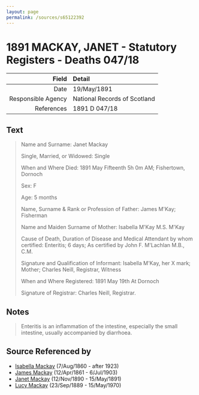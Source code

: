 ```yaml
---
layout: page
permalink: /sources/s65122392
---
```


# 1891 MACKAY, JANET - Statutory Registers - Deaths 047/18

Field | Detail
---:|:---
Date | 19/May/1891
Responsible Agency | National Records of Scotland
References | 1891 D 047/18

## Text

> Name and Surname: Janet Mackay
>
> Single, Married, or Widowed: Single
>
> When and Where Died: 1891 May Fifteenth 5h 0m AM; Fishertown, Dornoch
>
> Sex: F
>
> Age: 5 months
>
> Name, Surname & Rank or Profession of Father: James M'Kay; Fisherman
>
> Name and Maiden Surname of Mother: Isabella M'Kay M.S. M'Kay
>
> Cause of Death, Duration of Disease and Medical Attendant by whom certified: Enteritis; 6 days; As certified by John F. M'Lachlan M.B., C.M.
>
> Signature and Qualification of Informant: Isabella M'Kay, her X mark; Mother; Charles Neill, Registrar, Witness
>
> When and Where Registered: 1891 May 19th At Dornoch
>
> Signature of Registrar: Charles Neill, Registrar.
>

## Notes

> Enteritis is an inflammation of the intestine, especially the small intestine, usually accompanied by diarrhoea.
>


## Source Referenced by

* [Isabella Mackay](../people/@32797554@-isabella-mackay-b1860-8-7-d1923.md) (7/Aug/1860 - after 1923)
* [James Mackay](../people/@60572122@-james-mackay-b1861-4-12-d1903-7-6.md) (12/Apr/1861 - 6/Jul/1903)
* [Janet Mackay](../people/@22499038@-janet-mackay-b1890-11-12-d1891-5-15.md) (12/Nov/1890 - 15/May/1891)
* [Lucy Mackay](../people/@16587624@-lucy-mackay-b1889-9-23-d1970-5-15.md) (23/Sep/1889 - 15/May/1970)
